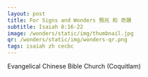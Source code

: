 ```yaml
---
layout: post
title: For Signs and Wonders 預兆 和 奇蹟
subtitle: Isaiah 8:16-22
image: /wonders/static/img/thumbnail.jpg
qr: /wonders/static/img/wonders-qr.png
tags: isaiah zh cecbc
---
```


Evangelical Chinese Bible Church (Coquitlam)
